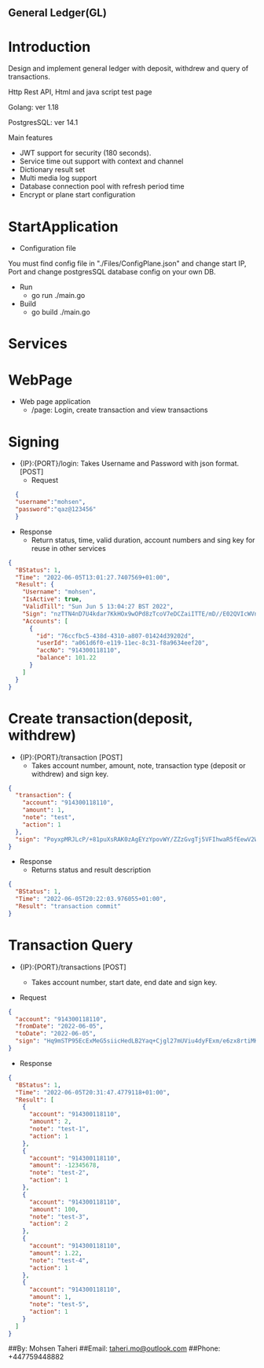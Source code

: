 **General Ledger(GL)**
----

Introduction
============
Design and implement general ledger with deposit, withdrew and query of transactions.

Http Rest API, Html and java script test page

Golang: ver 1.18

PostgresSQL: ver 14.1

Main features
- JWT support for security (180 seconds). 
- Service time out support with context and channel
- Dictionary result set
- Multi media log support
- Database connection pool with refresh period time
- Encrypt or plane start configuration 


StartApplication
============
- Configuration file

You must find config file in "./Files/ConfigPlane.json" and change start IP, Port and change postgresSQL database config on your own DB.

- Run
    - go run ./main.go
- Build
    - go build ./main.go


Services
============

WebPage
============
- Web page application
    - /page: Login, create transaction and view transactions

Signing
============
  
- {IP}:{PORT}/login: Takes Username and Password with json format. [POST] 
  - Request
```json
  {
  "username":"mohsen",
  "password":"qaz@123456"
  }
```
- Response
  - Return status, time, valid duration, account numbers and sing key for reuse in other services

```json
{
  "BStatus": 1,
  "Time": "2022-06-05T13:01:27.7407569+01:00",
  "Result": {
    "Username": "mohsen",
    "IsActive": true,
    "ValidTill": "Sun Jun 5 13:04:27 BST 2022",
    "Sign": "nzTTN4nD7U4kdar7KkHOx9wOPd8zTcoV7eDCZaiITTE/mD//E02QVIcWVno2oWIToCwZPxy/Vot/yqfNmwXr",
    "Accounts": [
      {
        "id": "76ccfbc5-438d-4310-a807-01424d39202d",
        "userId": "a061d6f0-e119-11ec-8c31-f8a9634eef20",
        "accNo": "914300118110",
        "balance": 101.22
      }
    ]
  }
}
```
Create transaction(deposit, withdrew)
============
- {IP}:{PORT}/transaction [POST]
  - Takes account number, amount, note, transaction type (deposit or withdrew) and sign key.
```json
{
  "transaction": {
    "account": "914300118110",
    "amount": 1,
    "note": "test",
    "action": 1
  },
  "sign": "PoyxpMRJLcP/+81puXsRAK0zAgEYzYpovWY/ZZzGvgTj5VFIhwaR5fEewV2Wenk7Hs67BTK3PXLkIMvLiN+6"
}
```
- Response
    - Returns status and result description
```json
{
  "BStatus": 1,
  "Time": "2022-06-05T20:22:03.976055+01:00",
  "Result": "transaction commit"
}
```
Transaction Query
============
- {IP}:{PORT}/transactions [POST]
  - Takes account number, start date, end date and sign key.

- Request
```json
{
  "account": "914300118110",
  "fromDate": "2022-06-05",
  "toDate": "2022-06-05",
  "sign": "Hq9mSTP95EcExMeG5siicHedLB2Yaq+Cjgl27mUViu4dyFExm/e6zx8rtiMKzG9BjA6nd5MDODE1PI0Hnf3F"
}
```

- Response
```json
{
  "BStatus": 1,
  "Time": "2022-06-05T20:31:47.4779118+01:00",
  "Result": [
    {
      "account": "914300118110",
      "amount": 2,
      "note": "test-1",
      "action": 1
    },
    {
      "account": "914300118110",
      "amount": -12345678,
      "note": "test-2",
      "action": 1
    },
    {
      "account": "914300118110",
      "amount": 100,
      "note": "test-3",
      "action": 2
    },
    {
      "account": "914300118110",
      "amount": 1.22,
      "note": "test-4",
      "action": 1
    },
    {
      "account": "914300118110",
      "amount": 1,
      "note": "test-5",
      "action": 1
    }
  ]
}
```


##By: Mohsen Taheri 
##Email: taheri.mo@outlook.com
##Phone: +447759448882